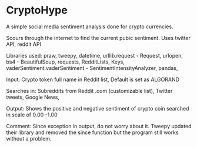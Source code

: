 # CryptoHype
A simple social media sentiment analysis done for crypto currencies. 

Scours through the internet to find the current pubic sentiment.
Uses twitter API, reddit API

Libraries used:
praw,
tweepy,
datetime,
urllib.request - Request, urlopen,
bs4 - BeautifulSoup,
requests,
RedditLists,
Keys,
vaderSentiment.vaderSentiment - SentimentIntensityAnalyzer,
pandas,

Input:
Crypto token full name in Reddit list, Default is set as ALGORAND

Searches in:
Subreddits from Reddit .com (customizable list),
Twitter tweets,
Google News,

Output:
Shows the positive and negative sentiment of crypto coin searched in scale of 0.00 -1.00

Comment:
Since exception in output, do not worry about it. Tweepy updated their library and removed the since function but the program still works without a problem.
